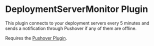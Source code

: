 # DeploymentServerMonitor Plugin

This plugin connects to your deployment servers every 5 minutes and sends a notification through Pushover if any of them are offline.

Requires the [Pushover Plugin](../pushover).